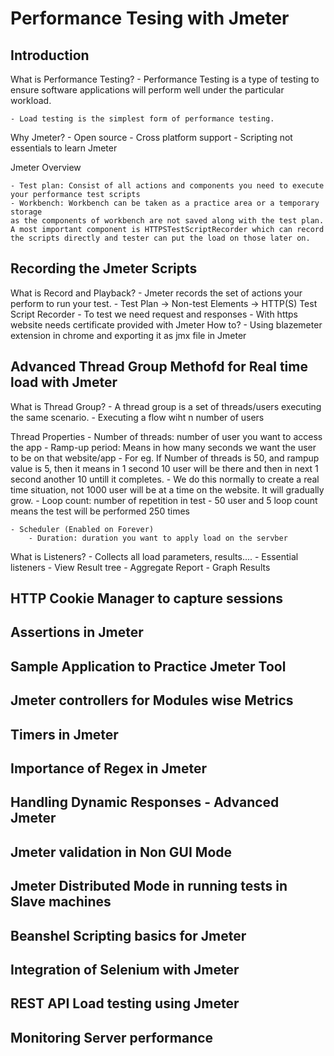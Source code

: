 # Performance Tesing with Jmeter

## Introduction

What is Performance Testing?
    - Performance Testing is a type of testing to ensure software applications will perform well under the particular workload.

    - Load testing is the simplest form of performance testing.

Why Jmeter?
    - Open source
    - Cross platform support
    - Scripting not essentials to learn Jmeter
 
Jmeter Overview

    - Test plan: Consist of all actions and components you need to execute your performance test scripts
    - Workbench: Workbench can be taken as a practice area or a temporary storage 
    as the components of workbench are not saved along with the test plan.
    A most important component is HTTPSTestScriptRecorder which can record the scripts directly and tester can put the load on those later on.
    
## Recording the Jmeter Scripts

What is Record and Playback?
    - Jmeter records the set of actions your perform to run your test.
    - Test Plan -> Non-test Elements -> HTTP(S) Test Script Recorder
    - To test we need request and responses
    - With https website needs certificate provided with Jmeter
How to?
    - Using blazemeter extension in chrome and exporting it as jmx file in Jmeter


## Advanced Thread Group Methofd for Real time load with Jmeter

What is Thread Group?
    - A thread group is a set of threads/users executing the same scenario.
    - Executing a flow wiht n number of users

Thread Properties
    - Number of threads: number of user you want to access the app
    - Ramp-up period: Means in how many seconds we want the user to be on that website/app
        - For eg. If Number of threads is 50, and rampup value is 5, then it means in 1 second 10 user will be there and then in next 1 second another 10 untill it completes.
        - We do this normally to create a real time situation, not 1000 user will be at a time on the website. It will gradually grow.
    - Loop count: number of repetition in test
        - 50 user and 5 loop count means the test will be performed 250 times

    - Scheduler (Enabled on Forever)
        - Duration: duration you want to apply load on the servber

What is Listeners?
    - Collects all load parameters, results....
    - Essential listeners
        - View Result tree
        - Aggregate Report
        - Graph Results
        

## HTTP Cookie Manager to capture sessions

## Assertions in Jmeter

## Sample Application to Practice Jmeter Tool

## Jmeter controllers for Modules wise Metrics

## Timers in Jmeter

## Importance of Regex in Jmeter

## Handling Dynamic Responses - Advanced Jmeter

## Jmeter validation in Non GUI Mode

## Jmeter Distributed Mode in running tests in Slave machines

## Beanshel Scripting basics for Jmeter

## Integration of Selenium with Jmeter

## REST API Load testing using Jmeter

## Monitoring Server performance
